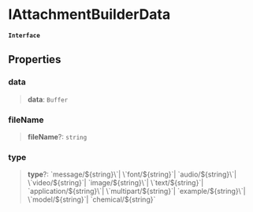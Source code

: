 # IAttachmentBuilderData

**`Interface`**

## Properties

### data

> **data**: `Buffer`

### fileName

> **fileName**?: `string`

### type

> **type**?: \`message/${string}\`| \`font/${string}\`| \`audio/${string}\`| \`video/${string}\`| \`image/${string}\`| \`text/${string}\`| \`application/${string}\`| \`multipart/${string}\`| \`example/${string}\`| \`model/${string}\`| \`chemical/${string}\`

